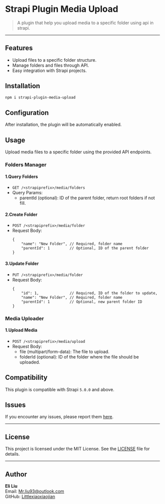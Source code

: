 # Strapi Plugin Media Upload

> A plugin that help you upload media to a specific folder using api in strapi.

---

## Features

- Upload files to a specific folder structure.
- Manage folders and files through API.
- Easy integration with Strapi projects.

## Installation
```bash
npm i strapi-plugin-media-upload
```

## Configuration
After installation, the plugin will be automatically enabled.

## Usage

Upload media files to a specific folder using the provided API endpoints.

### Folders Manager
#### 1.Query Folders
- `GET /<strapiprefix>/media/folders`
- Query Params: 
  - parentId (optional): ID of the parent folder, return root folders if not fill.

#### 2.Create Folder
- `POST /<strapiprefix>/media/folder`
- Request Body: 
    ```
    {
        "name": "New Folder", // Required, folder name
        "parentId": 1         // Optional, ID of the parent folder
    }
    ```

#### 3.Update Folder
- `PUT /<strapiprefix>/media/folder`
- Request Body: 
    ```
    {
        "id": 1,              // Required, ID of the folder to update,
        "name": "New Folder", // Required, folder name
        "parentId": 1         // Optional, new parent folder ID
    }
    ```

### Media Uploader
#### 1.Upload Media
- `POST /<strapiprefix>/media/upload`
- Request Body:
  - file (multipart/form-data): The file to upload.
  - folderId (optional): ID of the folder where the file should be uploaded.

## Compatibility

This plugin is compatible with Strapi `5.0.0` and above.

## Issues

If you encounter any issues, please report them [here](https://woa.com/intl/intl_cgi/strapi-plugin-media-upload/issues).

---

## License

This project is licensed under the MIT License. See the [LICENSE](./LICENSE) file for details.

---

## Author

**Eli Liu**  
Email: [Mr.liu93@outlook.com](mailto:Mr.liu93@outlook.com)  
GitHub: [Littlexiaoxiaojian](https://github.com/Littlexiaoxiaojian)
